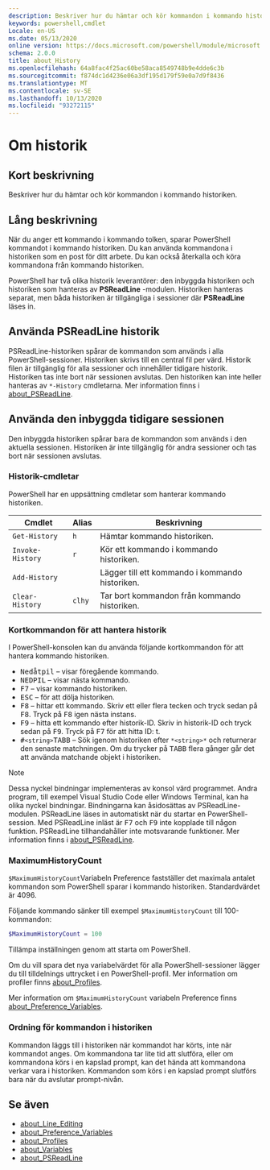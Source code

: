 ```yaml
---
description: Beskriver hur du hämtar och kör kommandon i kommando historiken.
keywords: powershell,cmdlet
Locale: en-US
ms.date: 05/13/2020
online version: https://docs.microsoft.com/powershell/module/microsoft.powershell.core/about/about_history?view=powershell-5.1&WT.mc_id=ps-gethelp
schema: 2.0.0
title: about_History
ms.openlocfilehash: 64a8fac4f25ac60be58aca8549748b9e4dde6c3b
ms.sourcegitcommit: f874dc1d4236e06a3df195d179f59e0a7d9f8436
ms.translationtype: MT
ms.contentlocale: sv-SE
ms.lasthandoff: 10/13/2020
ms.locfileid: "93272115"
---
```

# <a name="about-history"></a>Om historik

## <a name="short-description"></a>Kort beskrivning
Beskriver hur du hämtar och kör kommandon i kommando historiken.

## <a name="long-description"></a>Lång beskrivning

När du anger ett kommando i kommando tolken, sparar PowerShell kommandot i kommando historiken. Du kan använda kommandona i historiken som en post för ditt arbete. Du kan också återkalla och köra kommandona från kommando historiken.

PowerShell har två olika historik leverantörer: den inbyggda historiken och historiken som hanteras av **PSReadLine** -modulen. Historiken hanteras separat, men båda historiken är tillgängliga i sessioner där **PSReadLine** läses in.

## <a name="using-the-psreadline-history"></a>Använda PSReadLine historik

PSReadLine-historiken spårar de kommandon som används i alla PowerShell-sessioner.
Historiken skrivs till en central fil per värd. Historik filen är tillgänglig för alla sessioner och innehåller tidigare historik. Historiken tas inte bort när sessionen avslutas. Den historiken kan inte heller hanteras av `*-History` cmdletarna. Mer information finns i [about_PSReadLine](../../PSReadLine/About/about_PSReadLine.md).

## <a name="using-the-built-in-session-history"></a>Använda den inbyggda tidigare sessionen

Den inbyggda historiken spårar bara de kommandon som används i den aktuella sessionen. Historiken är inte tillgänglig för andra sessioner och tas bort när sessionen avslutas.

### <a name="history-cmdlets"></a>Historik-cmdletar

PowerShell har en uppsättning cmdletar som hanterar kommando historiken.

| Cmdlet           | Alias  | Beskrivning                                |
| ---------------- | ------ | ------------------------------------------ |
| `Get-History`    | `h`    | Hämtar kommando historiken.                  |
| `Invoke-History` | `r`    | Kör ett kommando i kommando historiken.     |
| `Add-History`    |        | Lägger till ett kommando i kommando historiken.     |
| `Clear-History`  | `clhy` | Tar bort kommandon från kommando historiken. |

### <a name="keyboard-shortcuts-for-managing-history"></a>Kortkommandon för att hantera historik

I PowerShell-konsolen kan du använda följande kortkommandon för att hantera kommando historiken.

- <kbd>Nedåtpil</kbd> – visar föregående kommando.
- <kbd>NEDPIL</kbd> – visar nästa kommando.
- <kbd>F7</kbd> – visar kommando historiken.
- <kbd>ESC</kbd> – för att dölja historiken.
- <kbd>F8</kbd> – hittar ett kommando. Skriv ett eller flera tecken och tryck sedan på <kbd>F8</kbd>. Tryck på <kbd>F8</kbd> igen nästa instans.
- <kbd>F9</kbd> – hitta ett kommando efter historik-ID. Skriv in historik-ID och tryck sedan på <kbd>F9</kbd>. Tryck på <kbd>F7</kbd> för att hitta ID: t.
- <kbd>#</kbd>`<string>`</kbd><kbd>TABB</kbd> – Sök igenom historiken efter `*<string>*` och returnerar den senaste matchningen. Om du trycker på <kbd>TABB</kbd> flera gånger går det att använda matchande objekt i historiken.

> [!NOTE]
> Dessa nyckel bindningar implementeras av konsol värd programmet. Andra program, till exempel Visual Studio Code eller Windows Terminal, kan ha olika nyckel bindningar. Bindningarna kan åsidosättas av PSReadLine-modulen. PSReadLine läses in automatiskt när du startar en PowerShell-session.
> Med PSReadLine inläst är <kbd>F7</kbd> och <kbd>F9</kbd> inte kopplade till någon funktion. PSReadLine tillhandahåller inte motsvarande funktioner. Mer information finns i [about_PSReadLine](../../PSReadLine/About/about_PSReadLine.md).

### <a name="maximumhistorycount"></a>MaximumHistoryCount

`$MaximumHistoryCount`Variabeln Preference fastställer det maximala antalet kommandon som PowerShell sparar i kommando historiken. Standardvärdet är 
4096.

Följande kommando sänker till exempel `$MaximumHistoryCount` till 100-kommandon:

```powershell
$MaximumHistoryCount = 100
```

Tillämpa inställningen genom att starta om PowerShell.

Om du vill spara det nya variabelvärdet för alla PowerShell-sessioner lägger du till tilldelnings uttrycket i en PowerShell-profil. Mer information om profiler finns [about_Profiles](about_Profiles.md).

Mer information om `$MaximumHistoryCount` variabeln Preference finns [about_Preference_Variables](about_Preference_Variables.md).

### <a name="order-of-commands-in-the-history"></a>Ordning för kommandon i historiken

Kommandon läggs till i historiken när kommandot har körts, inte när kommandot anges. Om kommandona tar lite tid att slutföra, eller om kommandona körs i en kapslad prompt, kan det hända att kommandona verkar vara i historiken. Kommandon som körs i en kapslad prompt slutförs bara när du avslutar prompt-nivån.

## <a name="see-also"></a>Se även

- [about_Line_Editing](about_Line_Editing.md)
- [about_Preference_Variables](about_Preference_Variables.md)
- [about_Profiles](about_Profiles.md)
- [about_Variables](about_Variables.md)
- [about_PSReadLine](../../PSReadLine/About/about_PSReadLine.md)
